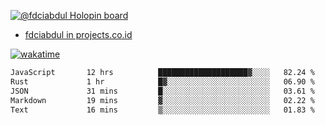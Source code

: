 [![@fdciabdul Holopin board](https://holopin.io/api/user/board?user=fdciabdul)](https://holopin.io/@fdciabdul)

- [fdciabdul in projects.co.id](https://projects.co.id/public/browse_users/view/496e26/fdciabdul)



[![wakatime](https://wakatime.com/badge/user/87646243-158a-4241-a3cb-668e1fa2dbb8.svg)](https://wakatime.com/@87646243-158a-4241-a3cb-668e1fa2dbb8)
<!--START_SECTION:waka-->

```txt
JavaScript       12 hrs          ████████████████████▓░░░░   82.24 %
Rust             1 hr            █▓░░░░░░░░░░░░░░░░░░░░░░░   06.90 %
JSON             31 mins         █░░░░░░░░░░░░░░░░░░░░░░░░   03.61 %
Markdown         19 mins         ▓░░░░░░░░░░░░░░░░░░░░░░░░   02.22 %
Text             16 mins         ▒░░░░░░░░░░░░░░░░░░░░░░░░   01.83 %
```

<!--END_SECTION:waka-->
